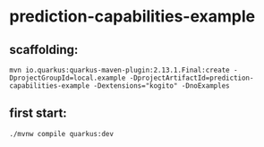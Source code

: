 # prediction-capabilities-example

## scaffolding:

```shell
mvn io.quarkus:quarkus-maven-plugin:2.13.1.Final:create -DprojectGroupId=local.example -DprojectArtifactId=prediction-capabilities-example -Dextensions="kogito" -DnoExamples
```
## first start:

```shell
./mvnw compile quarkus:dev
```
